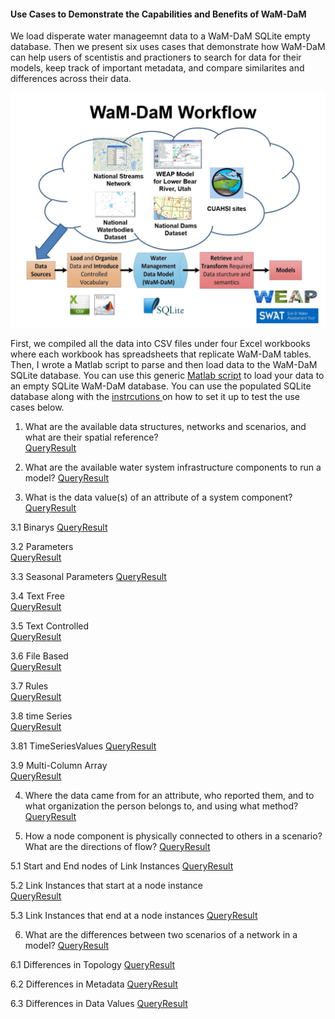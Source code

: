 #### Use Cases to Demonstrate the Capabilities and Benefits of WaM-DaM

We load disperate water manageemnt data to a WaM-DaM SQLite empty database. Then we present six uses cases that demonstrate how WaM-DaM can help users of scentistis and practioners to search for data for their models, keep track of important metadata, and compare similarites and differences across their data.

![](https://github.com/amabdallah/WaM-DaM/blob/master/Files/Figures/WaM-DaM_workflowExample.JPG)

First, we compiled all the data into CSV files under four Excel workbooks where each workbook has spreadsheets that replicate WaM-DaM tables. Then, I wrote a Matlab script to parse and then load data to the WaM-DaM SQLite database. You can use this generic [Matlab script](https://github.com/amabdallah/WaM-DaM/blob/master/Files/MatlabScript/AutomateLoadingDataToWaMDaM.m) to load your data to an empty SQLite WaM-DaM database. You can use the populated SQLite database along with the  <a href="https://github.com/amabdallah/WaM-DaM/blob/master/docs/SQLite_Instructions.md" target="_blank"> instrcutions </a> on how to set it up to test the use cases below. 

  
1. What are the available data structures, networks and scenarios, and what are their spatial reference?    
[Query]()[Result]()  

2.	What are the available water system infrastructure components to run a model? 
[Query]()[Result]()  

3.	What is the data value(s) of an attribute of a system component?
[Query]()[Result]()  

3.1 Binarys
[Query]()[Result]()  

3.2 Parameters  
[Query]()[Result]() 

3.3 Seasonal Parameters 
[Query]()[Result]()  

3.4 Text Free  
[Query]()[Result]()  

3.5 Text Controlled    
[Query]()[Result]()    

3.6 File Based  
[Query]()[Result]()  

3.7 Rules  
[Query]()[Result]()    

3.8 time Series    
[Query]()[Result]()  

3.81 TimeSeriesValues
[Query]()[Result]()  

3.9 Multi-Column Array    
[Query]()[Result]()  
  
4.	Where the data came from for an attribute, who reported them, and to what organization the person belongs to, and using what method?  
[Query]()[Result]()  

5.	How a node component is physically connected to others in a scenario? What are the directions of flow? 
[Query]()[Result]()  

5.1 Start and End nodes of Link Instances 
[Query]()[Result]()  

5.2 Link Instances that start at a node instance  
[Query]()[Result]()  

5.3 Link Instances that end at a node instances 
[Query]()[Result]()  

6. What are the differences between two scenarios of a network in a model? 
[Query]()[Result]()  

6.1 Differences in Topology 
[Query]()[Result]()  

6.2 Differences in Metadata
[Query]()[Result]()  

6.3 Differences in Data Values 
[Query]()[Result]()  

